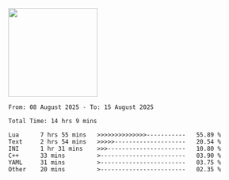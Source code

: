 <img height="180em" src="https://github-readme-stats-eight-theta.vercel.app/api?username=bkundev&show_icons=true&theme=radical&include_all_commits=true&count_private=true"/>
<!--START_SECTION:waka-->

```all_time
From: 08 August 2025 - To: 15 August 2025

Total Time: 14 hrs 9 mins

Lua      7 hrs 55 mins   >>>>>>>>>>>>>>-----------   55.89 %
Text     2 hrs 54 mins   >>>>>--------------------   20.54 %
INI      1 hr 31 mins    >>>----------------------   10.80 %
C++      33 mins         >------------------------   03.90 %
YAML     31 mins         >------------------------   03.75 %
Other    20 mins         >------------------------   02.35 %
```

<!--END_SECTION:waka-->
